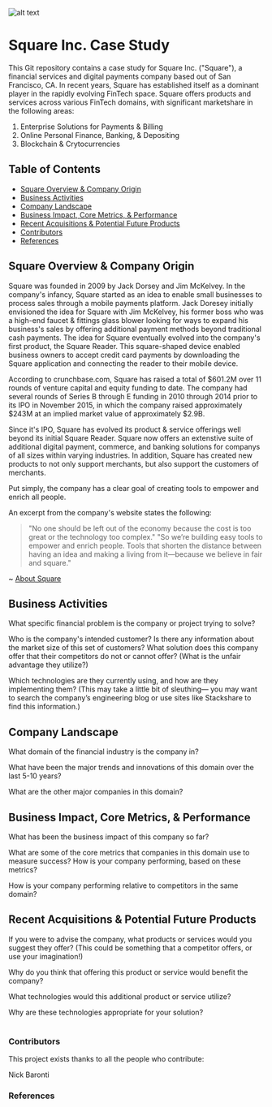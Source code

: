 ![alt text](https://logos-download.com/wp-content/uploads/2020/06/Square_Logo.png)

# Square Inc. Case Study

This Git repository contains a case study for Square Inc. ("Square"), a financial services and digital payments company based out of San Francisco, CA.  In recent years, Square has established itself as a dominant player in the rapidly evolving FinTech space.  Square offers products and services across various FinTech domains, with significant marketshare in the following areas: 

1. Enterprise Solutions for Payments & Billing
2. Online Personal Finance, Banking, & Depositing
3. Blockchain & Crytocurrencies

## Table of Contents

- [Square Overview & Company Origin](#Square-Overview-&-Company-Origin)
- [Business Activities](#Business-Activities)
- [Company Landscape](#Company-Landscape)
- [Business Impact, Core Metrics, & Performance](#Business-Impact,-Core-Metrics,-&-Performance)
- [Recent Acquisitions & Potential Future Products](#Recent-Acquisitions-&-Potential-Future-Products)
- [Contributors](#Contributors)
- [References](#References)

## Square Overview & Company Origin

Square was founded in 2009 by Jack Dorsey and Jim McKelvey.  In the company's infancy, Square started as an idea to enable small businesses to process sales through a mobile payments platform.  Jack Doresey initially envisioned the idea for Square with Jim McKelvey, his former boss who was a high-end faucet & fittings glass blower looking for ways to expand his business's sales by offering additional payment methods beyond traditional cash payments.  The idea for Square eventually evolved into the company's first product, the Square Reader.  This square-shaped device enabled business owners to accept credit card payments by downloading the Square application and connecting the reader to their mobile device.

According to crunchbase.com, Square has raised a total of $601.2M over 11 rounds of venture capital and equity funding to date. The company had several rounds of Series B through E funding in 2010 through 2014 prior to its IPO in November 2015, in which the company raised approximately $243M at an implied market value of approximately $2.9B.

Since it's IPO, Square has evolved its product & service offerings well beyond its initial Square Reader.  Square now offers an extenstive suite of additional digital payment, commerce, and banking solutions for companys of all sizes within varying industries.  In addition, Square has created new products to not only support merchants, but also support the customers of merchants.

Put simply, the company has a clear goal of creating tools to empower and enrich all people.

An excerpt from the company's website states the following:

> "No one should be left out of the economy because the cost is too great or the technology too complex."
> "So we’re building easy tools to empower and enrich people. Tools that shorten the distance between having an idea and making a living from it—because we believe in fair and square."

~ [About Square](https://squareup.com/us/en/about)

## Business Activities

What specific financial problem is the company or project trying to solve?

Who is the company's intended customer?  Is there any information about the market size of this set of customers?
What solution does this company offer that their competitors do not or cannot offer? (What is the unfair advantage they utilize?)

Which technologies are they currently using, and how are they implementing them? (This may take a little bit of sleuthing–– you may want to search the company’s engineering blog or use sites like Stackshare to find this information.)

## Company Landscape

What domain of the financial industry is the company in?

What have been the major trends and innovations of this domain over the last 5-10 years?

What are the other major companies in this domain?

## Business Impact, Core Metrics, & Performance

What has been the business impact of this company so far?

What are some of the core metrics that companies in this domain use to measure success? How is your company performing, based on these metrics?

How is your company performing relative to competitors in the same domain?

## Recent Acquisitions & Potential Future Products

If you were to advise the company, what products or services would you suggest they offer? (This could be something that a competitor offers, or use your imagination!)

Why do you think that offering this product or service would benefit the company?

What technologies would this additional product or service utilize?

Why are these technologies appropriate for your solution?

#

### Contributors

This project exists thanks to all the people who contribute:

Nick Baronti

### References